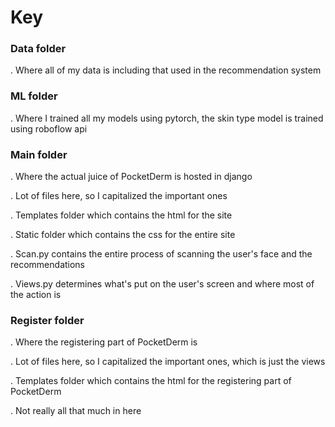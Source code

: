 # Key
### Data folder
. Where all of my data is including that used in the recommendation system
### ML folder
. Where I trained all my models using pytorch, the skin type model is trained using roboflow api
### Main folder
. Where the actual juice of PocketDerm is hosted in django

. Lot of files here, so I capitalized the important ones

. Templates folder which contains the html for the site

. Static folder which contains the css for the entire site

. Scan.py contains the entire process of scanning the user's face and the recommendations

. Views.py determines what's put on the user's screen and where most of the action is

### Register folder
. Where the registering part of PocketDerm is

. Lot of files here, so I capitalized the important ones, which is just the views

. Templates folder which contains the html for the registering part of PocketDerm

. Not really all that much in here



